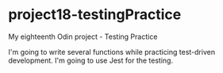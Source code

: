 # project18-testingPractice

My eighteenth Odin project - Testing Practice

I'm going to write several functions while practicing test-driven development.
I'm going to use Jest for the testing.
